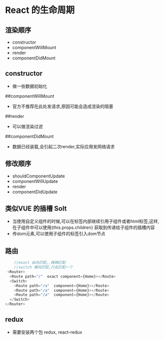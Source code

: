 # React 的生命周期
## 渲染顺序
+	constructor
+ 	componentWillMount
+  render
+  componentDidMount

## constructor
+	做一些数据初始化

##componentWillMount
+	官方不推荐在此处发请求,原因可能会造成渲染的阻塞 

##render
+	可以做渲染过滤

##componentDidMount
+	数据已经装载,会引起二次render,实际应用发网络请求

## 修改顺序
+	shouldComponentUpdate
+ 	componentWillUpdate
+ 	render
+ 	componentDidUpdate

## 类似VUE 的插槽 Solt
+	当使用自定义组件的时候,可以在标签内部继续引用子组件或者html标签,这样,在子组件中可以使用{this.props.children} 获取到传递给子组件的插槽内容
+ 传dom元素,可以使用子组件的标签引入dom节点

## 路由
```js
    //exact 纵向匹配,,精确匹配
    //switch 横向匹配,只会匹配一个
 <Router>
  <Route path="/"  exact component={Home}></Route>
  <Switch>
    <Route path="/a"  component={Home}></Route>
    <Route path="/a"  component={Home}></Route>
    <Route path="/a"  component={Home}></Route>
  </Switch>
</Router>
```

## redux
+	需要安装两个包 redux, react-redux